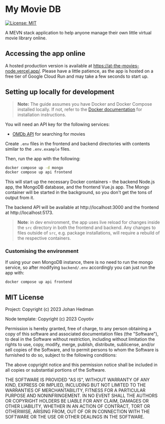 # My Movie DB

[![License: MIT](https://img.shields.io/badge/License-MIT-yellow.svg)](https://opensource.org/licenses/MIT)

A MEVN stack application to help anyone manage their own little virtual movie library online.

## Accessing the app online

A hosted production version is available at https://at-the-movies-node.vercel.app/. Please have a little patience, as the app is hosted on a free tier of Google Cloud Run and may take a few seconds to start up.

## Setting up locally for development

> **Note:**
> The guide assumes you have Docker and Docker Compose installed locally. If not, refer to the [Docker documentation](https://docs.docker.com/compose/install/) for installation instructions.

You will need an API key for the following services:

- [OMDb API](https://www.omdbapi.com/) for searching for movies

Create `.env` files in the frontend and backend directories with contents similar to the `.env.example` files.

Then, run the app with the following:

```bash
docker compose up -d mongo
docker compose up api frontend
```

This will start up the necessary Docker containers - the backend Node.js app, the MongoDB database, and the frontend Vue.js app. The Mongo container will be started in the background, so you don't get the tons of output from it.

The backend API will be available at http://localhost:3000 and the frontend at http://localhost:5173.

> **Note**: in dev environment, the app uses live reload for changes inside the `src` directory in both the frontend and backend. Any changes to files outside of `src`, e.g. package installations, will require a rebuild of the respective containers.

### Customising the environment

If using your own MongoDB instance, there is no need to run the mongo service, so after modifying `backend/.env` accordingly you can just run the app with:

```bash
docker compose up api frontend
```

## MIT License

Project: Copyright (c) 2023 Johan Hedman

Node template: Copyright (c) 2023 Coyotiv

Permission is hereby granted, free of charge, to any person obtaining a copy
of this software and associated documentation files (the "Software"), to deal
in the Software without restriction, including without limitation the rights
to use, copy, modify, merge, publish, distribute, sublicense, and/or sell
copies of the Software, and to permit persons to whom the Software is
furnished to do so, subject to the following conditions:

The above copyright notice and this permission notice shall be included in all
copies or substantial portions of the Software.

THE SOFTWARE IS PROVIDED "AS IS", WITHOUT WARRANTY OF ANY KIND, EXPRESS OR
IMPLIED, INCLUDING BUT NOT LIMITED TO THE WARRANTIES OF MERCHANTABILITY,
FITNESS FOR A PARTICULAR PURPOSE AND NONINFRINGEMENT. IN NO EVENT SHALL THE
AUTHORS OR COPYRIGHT HOLDERS BE LIABLE FOR ANY CLAIM, DAMAGES OR OTHER
LIABILITY, WHETHER IN AN ACTION OF CONTRACT, TORT OR OTHERWISE, ARISING FROM,
OUT OF OR IN CONNECTION WITH THE SOFTWARE OR THE USE OR OTHER DEALINGS IN THE
SOFTWARE.
